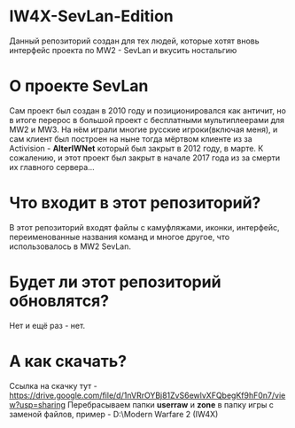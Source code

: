# IW4X-SevLan-Edition
Данный репозиторий создан для тех людей, которые хотят вновь интерфейс проекта по MW2 - SevLan и вкусить ностальгию

# О проекте SevLan
Сам проект был создан в 2010 году и позиционировался как античит, но в итоге перерос в большой проект с бесплатными мультиплеерами для MW2 и MW3.
На нём играли многие русские игроки(включая меня), и сам клиент был построен на ныне тогда мёртвом клиенте из за Activision - **AlterIWNet** который был закрыт в 2012 году, в марте.
К сожалению, и этот проект был закрыт в начале 2017 года из за смерти их главного сервера...

# Что входит в этот репозиторий?
В этот репозиторий входят файлы с камуфляжами, иконки, интерфейс, переименованные названия команд и многое другое, что использовалось в MW2 SevLan.

# Будет ли этот репозиторий обновлятся?
Нет и ещё раз - нет.

# А как скачать?
Ссылка на скачку тут - https://drive.google.com/file/d/1nVRrOYBj81ZvS6ewlvXFQbegKf9hF0n7/view?usp=sharing
Перебрасываем папки **userraw** и **zone** в папку игры с заменой файлов, пример - D:\Modern Warfare 2 (IW4X)
